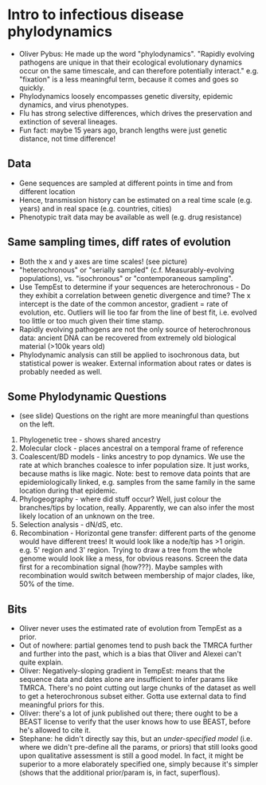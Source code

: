 # Intro to infectious disease phylodynamics
 - Oliver Pybus: He made up the word "phylodynamics". "Rapidly evolving pathogens are unique in that their ecological evolutionary dynamics occur on the same timescale, and can therefore potentially interact." e.g. "fixation" is a less meaningful term, because it comes and goes so quickly.
 - Phylodynamics loosely encompasses genetic diversity, epidemic dynamics, and virus phenotypes.
 - Flu has strong selective differences, which drives the preservation and extinction of several lineages.
 - Fun fact: maybe 15 years ago, branch lengths were just genetic distance, not time difference!

## Data
 - Gene sequences are sampled at different points in time and from different location
 - Hence, transmission history can be estimated on a real time scale (e.g. years) and in real space (e.g. countries, cities)
 - Phenotypic trait data may be available as well (e.g. drug resistance)

## Same sampling times, diff rates of evolution
 - Both the x and y axes are time scales! (see picture)
 - "heterochronous" or "serially sampled" (c.f. Measurably-evolving populations), vs. "isochronous" or "contemporaneous sampling".
 - Use TempEst to determine if your sequences are heterochronous - Do they exhibit a correlation between genetic divergence and time? The x intercept is the date of the common ancestor, gradient = rate of evolution, etc. Outliers will lie too far from the line of best fit, i.e. evolved too little or too much given their time stamp.
 - Rapidly evolving pathogens are not the only source of heterochronous data: ancient DNA can be recovered from extremely old biological material (>100k years old)
 - Phylodynamic analysis can still be applied to isochronous data, but statistical power is weaker. External information about rates or dates is probably needed as well.

## Some Phylodynamic Questions
 - (see slide) Questions on the right are more meaningful than questions on the left.
 1. Phylogenetic tree - shows shared ancestry
 2. Molecular clock - places ancestral on a temporal frame of reference
 3. Coalescent/BD models - links ancestry to pop dynamics. We use the rate at which branches coalesce to infer population size. It just works, because maths is like magic. Note: best to remove data points that are epidemiologically linked, e.g. samples from the same family in the same location during that epidemic.
 4. Phylogeography - where did stuff occur? Well, just colour the branches/tips by location, really. Apparently, we can also infer the most likely location of an unknown on the tree.
 5. Selection analysis - dN/dS, etc.
 6. Recombination - Horizontal gene transfer: different parts of the genome would have different trees! It would look like a node/tip has >1 origin. e.g. 5' region and 3' region.  Trying to draw a tree from the whole genome would look like a mess, for obvious reasons.  Screen the data first for a recombination signal (how???). Maybe samples with recombination would switch between membership of major clades, like, 50% of the time.

## Bits
 - Oliver never uses the estimated rate of evolution from TempEst as a prior.
 - Out of nowhere: partial genomes tend to push back the TMRCA further and further into the past, which is a bias that Oliver and Alexei can't quite explain.
 - Oliver: Negatively-sloping gradient in TempEst: means that the sequence data and dates alone are insufficient to infer params like TMRCA. There's no point cutting out large chunks of the dataset as well to get a heterochronous subset either. Gotta use external data to find meaningful priors for this.
 - Oliver: there's a lot of junk published out there; there ought to be a BEAST license to verify that the user knows how to use BEAST, before he's allowed to cite it.
 - Stephane: he didn't directly say this, but an *under-specified model* (i.e. where we didn't pre-define all the params, or priors) that still looks good upon qualitative assessment is still a good model. In fact, it might be superior to a more elaborately specified one, simply because it's simpler (shows that the additional prior/param is, in fact, superflous). 
